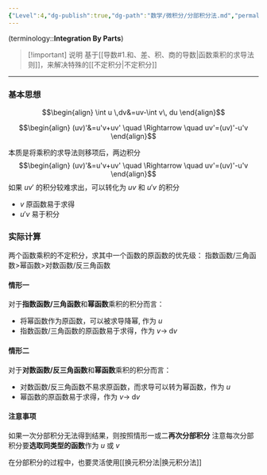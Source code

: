 ```yaml
---
{"Level":4,"dg-publish":true,"dg-path":"数学/微积分/分部积分法.md","permalink":"/数学/微积分/分部积分法/","dgPassFrontmatter":true,"noteIcon":"","created":"2024-10-15T17:02:13.469+08:00","updated":"2024-11-12T23:22:46.098+08:00"}
---
```



(terminology::**Integration By Parts**)
>[!important] 说明
>基于[[导数#1.和、差、积、商的导数\|函数乘积的求导法则]]，来解决特殊的[[不定积分\|不定积分]]

***
### 基本思想
$$\begin{align}
\int u \,dv&=uv-\int  v\, du 
\end{align}$$

$$\begin{align}
(uv)'&=u'v+uv' \quad \Rightarrow \quad uv'=(uv)'-u'v 
\end{align}$$

本质是将乘积的求导法则移项后，两边积分
$$\begin{align}
(uv)'&=u'v+uv' \quad \Rightarrow \quad uv'=(uv)'-u'v 
\end{align}$$
如果 $uv'$ 的积分较难求出，可以转化为 $uv$ 和 $u'v$ 的积分
- $v$ 原函数易于求得
- $u'v$ 易于积分

### 实际计算
两个函数乘积的不定积分，求其中一个函数的原函数的优先级：
指数函数/三角函数>幂函数>对数函数/反三角函数

#### 情形一
对于**指数函数/三角函数**和**幂函数**乘积的积分而言：
- 将幂函数作为原函数，可以被求导降幂, 作为 $u$
- 指数函数/三角函数的原函数易于求得，作为 $v\to \; \mathrm{d}v$

#### 情形二
对于**对数函数/反三角函数**和**幂函数**乘积的积分而言：
- 对数函数/反三角函数不易求原函数，而求导可以转为幂函数，作为 $u$
- 幂函数的原函数易于求得，作为 $v\to \; \mathrm{d}v$

#### 注意事项
如果一次分部积分无法得到结果，则按照情形一或二**再次分部积分**
注意每次分部积分要**选取同类型的函数**作为 $u$ 或 $v$

在分部积分的过程中，也要灵活使用[[换元积分法\|换元积分法]]


